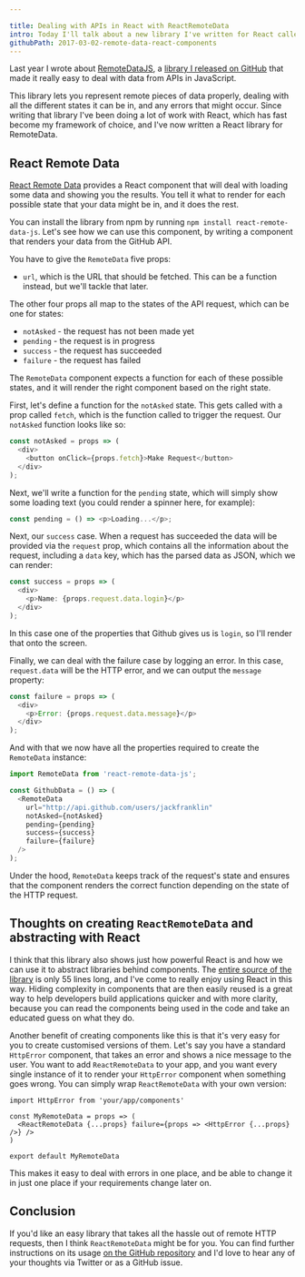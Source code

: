 ```yaml
---

title: Dealing with APIs in React with ReactRemoteData
intro: Today I'll talk about a new library I've written for React called ReactRemoteData, which makes working with API data in React.
githubPath: 2017-03-02-remote-data-react-components
---
```


Last year I wrote about [RemoteDataJS](http://javascriptplayground.com/blog/2016/06/remote-data-js/), a [library I released on GitHub](https://github.com/jackfranklin/remote-data-js) that made it really easy to deal with data from APIs in JavaScript.

This library lets you represent remote pieces of data properly, dealing with all the different states it can be in, and any errors that might occur. Since writing that library I've been doing a lot of work with React, which has fast become my framework of choice, and I've now written a React library for RemoteData.

## React Remote Data

[React Remote Data](https://github.com/jackfranklin/react-remote-data) provides a React component that will deal with loading some data and showing you the results. You tell it what to render for each possible state that your data might be in, and it does the rest.

You can install the library from npm by running `npm install react-remote-data-js`. Let's see how we can use this component, by writing a component that renders your data from the GitHub API.

You have to give the `RemoteData` five props:

* `url`, which is the URL that should be fetched. This can be a function instead, but we'll tackle that later.

The other four props all map to the states of the API request, which can be one for states:

* `notAsked` - the request has not been made yet
* `pending` - the request is in progress
* `success` - the request has succeeded
* `failure` - the request has failed

The `RemoteData` component expects a function for each of these possible states, and it will render the right component based on the right state.

First, let's define a function for the `notAsked` state. This gets called with a prop called `fetch`, which is the function called to trigger the request. Our `notAsked` function looks like so:

```js
const notAsked = props => (
  <div>
    <button onClick={props.fetch}>Make Request</button>
  </div>
);
```

Next, we'll write a function for the `pending` state, which will simply show some loading text (you could render a spinner here, for example):

```js
const pending = () => <p>Loading...</p>;
```

Next, our `success` case. When a request has succeeded the data will be provided via the `request` prop, which contains all the information about the request, including a `data` key, which has the parsed data as JSON, which we can render:

```js
const success = props => (
  <div>
    <p>Name: {props.request.data.login}</p>
  </div>
);
```

In this case one of the properties that Github gives us is `login`, so I'll render that onto the screen.

Finally, we can deal with the failure case by logging an error. In this case, `request.data` will be the HTTP error, and we can output the `message` property:

```js
const failure = props => (
  <div>
    <p>Error: {props.request.data.message}</p>
  </div>
);
```

And with that we now have all the properties required to create the `RemoteData` instance:

```js
import RemoteData from 'react-remote-data-js';

const GithubData = () => (
  <RemoteData
    url="http://api.github.com/users/jackfranklin"
    notAsked={notAsked}
    pending={pending}
    success={success}
    failure={failure}
  />
);
```

Under the hood, `RemoteData` keeps track of the request's state and ensures that the component renders the correct function depending on the state of the HTTP request.

## Thoughts on creating `ReactRemoteData` and abstracting with React

I think that this library also shows just how powerful React is and how we can use it to abstract libraries behind components. The [entire source of the library](https://github.com/jackfranklin/react-remote-data/blob/master/src/index.js) is only 55 lines long, and I've come to really enjoy using React in this way. Hiding complexity in components that are then easily reused is a great way to help developers build applications quicker and with more clarity, because you can read the components being used in the code and take an educated guess on what they do.

Another benefit of creating components like this is that it's very easy for you to create customised versions of them. Let's say you have a standard `HttpError` component, that takes an error and shows a nice message to the user. You want to add `ReactRemoteData` to your app, and you want every single instance of it to render your `HttpError` component when something goes wrong. You can simply wrap `ReactRemoteData` with your own version:

```
import HttpError from 'your/app/components'

const MyRemoteData = props => (
  <ReactRemoteData {...props} failure={props => <HttpError {...props} />} />
)

export default MyRemoteData
```

This makes it easy to deal with errors in one place, and be able to change it in just one place if your requirements change later on.

## Conclusion

If you'd like an easy library that takes all the hassle out of remote HTTP requests, then I think `ReactRemoteData` might be for you. You can find further instructions on its usage [on the GitHub repository](https://github.com/jackfranklin/react-remote-data) and I'd love to hear any of your thoughts via Twitter or as a GitHub issue.
